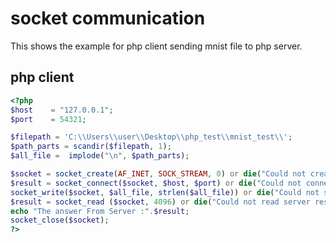 # socket communication
This shows the example for php client sending mnist file to php server.  

## php client
```php
<?php
$host    = "127.0.0.1";
$port    = 54321;

$filepath = 'C:\\Users\\user\\Desktop\\php_test\\mnist_test\\';
$path_parts = scandir($filepath, 1);
$all_file =  implode("\n", $path_parts);

$socket = socket_create(AF_INET, SOCK_STREAM, 0) or die("Could not create socket\n");
$result = socket_connect($socket, $host, $port) or die("Could not connect to server\n");  
socket_write($socket, $all_file, strlen($all_file)) or die("Could not send data to server\n");
$result = socket_read ($socket, 4096) or die("Could not read server response\n");
echo "The answer From Server :".$result;
socket_close($socket);
?>
```
